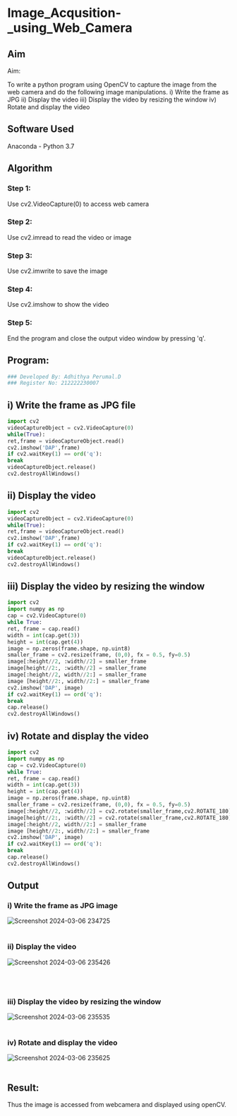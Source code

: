 # Image_Acqusition-_using_Web_Camera
## Aim
 
Aim:
 
To write a python program using OpenCV to capture the image from the web camera and do the following image manipulations.
i) Write the frame as JPG 
ii) Display the video 
iii) Display the video by resizing the window
iv) Rotate and display the video

## Software Used
Anaconda - Python 3.7
## Algorithm
### Step 1:
Use cv2.VideoCapture(0) to access web camera
<br>

### Step 2:
Use cv2.imread to read the video or image
<br>

### Step 3:
Use cv2.imwrite to save the image
<br>

### Step 4:
Use cv2.imshow to show the video
<br>

### Step 5:
End the program and close the output video window by pressing 'q'.
<br>

## Program:
``` Python
### Developed By: Adhithya Perumal.D
### Register No: 212222230007
```

## i) Write the frame as JPG file
```Python
import cv2
videoCaptureObject = cv2.VideoCapture(0)
while(True):
ret,frame = videoCaptureObject.read()
cv2.imshow('DAP',frame)
if cv2.waitKey(1) == ord('q'):
break
videoCaptureObject.release()
cv2.destroyAllWindows()
```
## ii) Display the video
```Python
import cv2
videoCaptureObject = cv2.VideoCapture(0)
while(True):
ret,frame = videoCaptureObject.read()
cv2.imshow('DAP',frame)
if cv2.waitKey(1) == ord('q'):
break
videoCaptureObject.release()
cv2.destroyAllWindows()

```
## iii) Display the video by resizing the window
```Python
import cv2
import numpy as np
cap = cv2.VideoCapture(0)
while True:
ret, frame = cap.read()
width = int(cap.get(3))
height = int(cap.get(4))
image = np.zeros(frame.shape, np.uint8)
smaller_frame = cv2.resize(frame, (0,0), fx = 0.5, fy=0.5)
image[:height//2, :width//2] = smaller_frame
image[height//2:, :width//2] = smaller_frame
image[:height//2, width//2:] = smaller_frame
image [height//2:, width//2:] = smaller_frame
cv2.imshow('DAP', image)
if cv2.waitKey(1) == ord('q'):
break
cap.release()
cv2.destroyAllWindows()
```
## iv) Rotate and display the video
```Python
import cv2
import numpy as np
cap = cv2.VideoCapture(0)
while True:
ret, frame = cap.read()
width = int(cap.get(3))
height = int(cap.get(4))
image = np.zeros(frame.shape, np.uint8)
smaller_frame = cv2.resize(frame, (0,0), fx = 0.5, fy=0.5)
image[:height//2, :width//2] = cv2.rotate(smaller_frame,cv2.ROTATE_180)
image[height//2:, :width//2] = cv2.rotate(smaller_frame,cv2.ROTATE_180)
image[:height//2, width//2:] = smaller_frame
image [height//2:, width//2:] = smaller_frame
cv2.imshow('DAP', image)
if cv2.waitKey(1) == ord('q'):
break
cap.release()
cv2.destroyAllWindows()
```
## Output
### i) Write the frame as JPG image
![Screenshot 2024-03-06 234725](https://github.com/Adhithya4116/Image_Acqusition-_using_Web_Camera/assets/118707079/bbfab5a5-8d15-40b2-98e0-a89447a328d9)
</br>
</br>

### ii) Display the video
![Screenshot 2024-03-06 235426](https://github.com/Adhithya4116/Image_Acqusition-_using_Web_Camera/assets/118707079/7454c2a5-12c3-4fe2-8182-286db3acf834)

</br>
</br>

### iii) Display the video by resizing the window
![Screenshot 2024-03-06 235535](https://github.com/Adhithya4116/Image_Acqusition-_using_Web_Camera/assets/118707079/1350b2b2-36e4-4d1a-a5f5-ebd87bd15fbe)
</br>
</br>

### iv) Rotate and display the video
![Screenshot 2024-03-06 235625](https://github.com/Adhithya4116/Image_Acqusition-_using_Web_Camera/assets/118707079/6cdc4f9c-5953-41ae-ab3d-e85f35e61b4f)
</br>
</br>

## Result:
Thus the image is accessed from webcamera and displayed using openCV.
